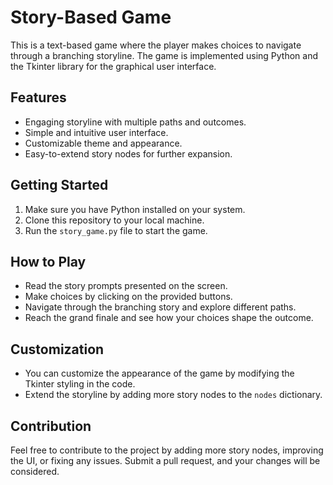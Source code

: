 # Story-Based Game

This is a text-based game where the player makes choices to navigate through a branching storyline. The game is implemented using Python and the Tkinter library for the graphical user interface.

## Features

- Engaging storyline with multiple paths and outcomes.
- Simple and intuitive user interface.
- Customizable theme and appearance.
- Easy-to-extend story nodes for further expansion.

## Getting Started

1. Make sure you have Python installed on your system.
2. Clone this repository to your local machine.
3. Run the `story_game.py` file to start the game.

## How to Play

- Read the story prompts presented on the screen.
- Make choices by clicking on the provided buttons.
- Navigate through the branching story and explore different paths.
- Reach the grand finale and see how your choices shape the outcome.

## Customization

- You can customize the appearance of the game by modifying the Tkinter styling in the code.
- Extend the storyline by adding more story nodes to the `nodes` dictionary.

## Contribution

Feel free to contribute to the project by adding more story nodes, improving the UI, or fixing any issues. Submit a pull request, and your changes will be considered.

